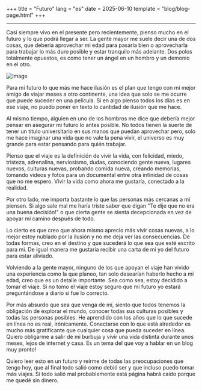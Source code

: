 +++
title = "Futuro"
lang = "es"
date = 2025-06-10
template = "blog/blog-page.html"
+++
<hr>

Casi siempre vivo en el presente pero recientemente, pienso mucho en el futuro y lo que podrá llegar a ser. La gente mayor me suele decir una de dos cosas, que debería aprovechar mi edad para pasarla bien o aprovecharla para trabajar lo más duro posible y estar tranquilo más adelante. Dos polos totalmente opuestos, es como tener un ángel en un hombro y un demonio en el otro.

![image](/ad.jpg "title")

Para mi futuro lo que más me hace ilusión es el plan que tengo con mi mejor amigo de viajar meses a otro continente, una idea que solo se me ocurre que puede suceder en una película. Si en algo pienso todos los días es en ese viaje, no puedo poner en texto lo cantidad de ilusión que me hace.

Al mismo tiempo, alguien en uno de los hombros me dice que debería mejor pensar en asegurar mi futuro lo antes posible. No todos tienen la suerte de tener un título universitario en sus manos que puedan aprovechar pero, solo me hace imaginar una vida que no vale la pena vivir, el universo es muy grande para estar pensando para quién trabajar.

Pienso que el viaje es la definición de vivir la vida, con felicidad, miedo, tristeza, adrenalina, nerviosismo, dudas, conociendo gente nueva, lugares nuevos, culturas nuevas, probando comida nueva, creando memorias, tomando videos y fotos para un documental entre otra infinidad de cosas que no me espero. Vivir la vida como ahora me gustaría, conectado a la realidad.

Por otro lado, me importa bastante lo que las personas más cercanas a mí piensen. Si algo sale mal me haría triste saber que digan "Te dije que no era una buena decisión!" o que cierta gente se sienta decepcionada en vez de apoyar mi camino después de todo.

Lo cierto es que creo que ahora mismo aprecio más vivir cosas nuevas, a lo mejor estoy nublado por la ilusión y no me deja ver las consecuencias. De todas formas, creo en el destino y que sucederá lo que sea que esté escrito para mi. De igual manera me gustaría recibir una carta de mi yo del futuro para estar aliviado.

Volviendo a la gente mayor, ninguno de los que apoyan el viaje han vivido una experiencia como la que planeo, tan solo desearían haberlo hecho a mi edad, creo que es un detalle importante. Sea como sea, estoy decidido a tomar el viaje. Si no tomo el viaje estoy seguro que mi futuro yo estará preguntándose a diario si fue lo correcto.

Por más absurdo que sea que venga de mí, siento que todos tenemos la obligación de explorar el mundo, conocer todas sus culturas posibles y todas las personas posibles. He aprendido con los años que lo que sucede en línea no es real, irónicamente. Conectarse con lo que está alrededor es mucho más gratificante que cualquier cosa que pueda suceder en línea. Quiero obligarme a salir de mi burbuja y vivir una vida distinta durante unos meses, lejos de internet y casa. Es un tema del que voy a hablar en un blog muy pronto!

Quiero leer esto en un futuro y reírme de todas las preocupaciones que tengo hoy, que al final todo salió como debió ser y que incluso puedo tomar más viajes. Si todo salió mal probablemente está página habrá caído porque me quedé sin dinero.